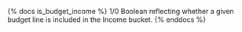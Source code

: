 {% docs is_budget_income %} 1/0 Boolean reflecting whether a given budget line is included in the Income bucket. {% enddocs %}